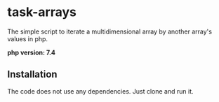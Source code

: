 # task-arrays

The simple script to iterate a multidimensional array by another array's values in php.

**php version: 7.4**

## Installation
The code does not use any dependencies. Just clone and run it.
